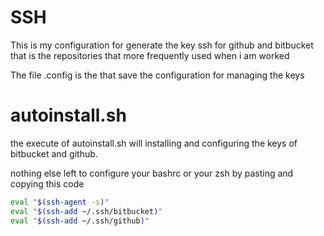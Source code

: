 # SSH

This is my configuration for generate the key ssh for github and bitbucket that is the repositories that more frequently used when i am worked

The file .config is the that save the configuration for managing the keys

# autoinstall.sh

the execute of autoinstall.sh will installing and configuring the keys of bitbucket and github.

nothing else left to configure your bashrc or your zsh by pasting and copying this code

```bash
eval "$(ssh-agent -s)"
eval "$(ssh-add ~/.ssh/bitbucket)"
eval "$(ssh-add ~/.ssh/github)"
```